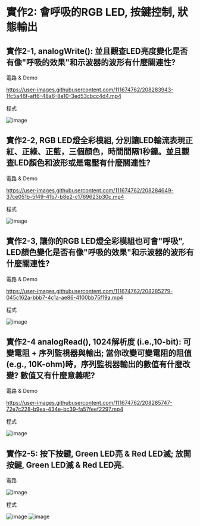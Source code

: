 # 實作2: 會呼吸的RGB LED, 按鍵控制, 狀態輸出
## 實作2-1, analogWrite(): 並且觀查LED亮度變化是否有像"呼吸的效果"和示波器的波形有什麼關連性?
電路 & Demo

https://user-images.githubusercontent.com/111674762/208283943-1fc5a46f-aff6-48a6-8e10-3ed53cbcc4d4.mp4

程式

![image](https://user-images.githubusercontent.com/111674762/208283913-82bc006a-006d-48f0-9c39-35c2eeead88c.png)

## 實作2-2, RGB LED燈全彩模組, 分別讓LED輪流表現正紅、正綠、正藍，三個顏色，時間間隔1秒鐘。並且觀查LED顏色和波形或是電壓有什麼關連性?
電路 & Demo

https://user-images.githubusercontent.com/111674762/208284649-37ce051b-5f49-41b7-b8e2-c1769623b30c.mp4

程式

![image](https://user-images.githubusercontent.com/111674762/208284690-9fcfb2f7-68f3-4a5e-9fe8-8f4578ada3ec.png)

## 實作2-3, 讓你的RGB LED燈全彩模組也可會"呼吸", LED顏色變化是否有像"呼吸的效果"和示波器的波形有什麼關連性?
電路 & Demo

https://user-images.githubusercontent.com/111674762/208285279-045c162a-bbb7-4c1a-ae86-4100bb75f19a.mp4

程式

![image](https://user-images.githubusercontent.com/111674762/208285312-3c3687f4-c1d5-4a5f-9f96-79979a591dba.png)

## 實作2-4 analogRead(), 1024解析度 (i.e.,10-bit): 可變電阻 + 序列監視器與輸出; 當你改變可變電阻的阻值(e.g., 10K-ohm)時，序列監視器輸出的數值有什麼改變? 數值又有什麼意義呢? 
電路 & Demo

https://user-images.githubusercontent.com/111674762/208285747-72e7c228-b9ea-434e-bc39-fa57feef2297.mp4

程式

![image](https://user-images.githubusercontent.com/111674762/208285775-880ad523-23b0-4423-9449-7f33d0ca3cd2.png)

## 實作2-5: 按下按鍵, Green LED亮 & Red LED滅; 放開按鍵, Green LED滅 & Red LED亮. 
電路 

![image](https://user-images.githubusercontent.com/111674762/208296922-95caffa9-226a-4dbd-b9ba-bbe866cac1b0.png)

程式

![image](https://user-images.githubusercontent.com/111674762/208296846-d861794b-2224-4bca-883f-70aec8885ca4.png)
![image](https://user-images.githubusercontent.com/111674762/208296868-cca51caa-44d4-4916-9c3a-53f398dd3ee9.png)



